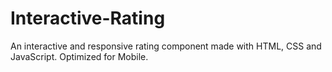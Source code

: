 # Interactive-Rating
An interactive and responsive rating component made with HTML, CSS and JavaScript. Optimized for Mobile.
